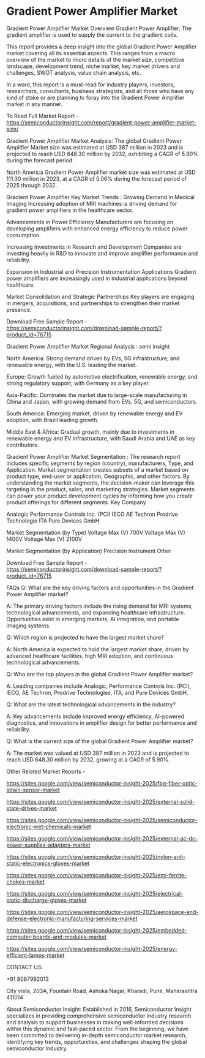 <h1>Gradient Power Amplifier Market</h1>
Gradient Power Amplifier Market Overview
Gradient Power Amplifier. The gradient amplifier is used to supply the current to the gradient coils.

This report provides a deep insight into the global Gradient Power Amplifier market covering all its essential aspects. This ranges from a macro overview of the market to micro details of the market size, competitive landscape, development trend, niche market, key market drivers and challenges, SWOT analysis, value chain analysis, etc.

In a word, this report is a must-read for industry players, investors, researchers, consultants, business strategists, and all those who have any kind of stake or are planning to foray into the Gradient Power Amplifier market in any manner.

To Read Full Market Report -
https://semiconductorinsight.com/report/gradient-power-amplifier-market-size/

Gradient Power Amplifier Market Analysis:
The global Gradient Power Amplifier Market size was estimated at USD 387 million in 2023 and is projected to reach USD 648.30 million by 2032, exhibiting a CAGR of 5.90% during the forecast period.

North America Gradient Power Amplifier market size was estimated at USD 111.30 million in 2023, at a CAGR of 5.06% during the forecast period of 2025 through 2032.

Gradient Power Amplifier Key Market Trends :
Growing Demand in Medical Imaging
Increasing adoption of MRI machines is driving demand for gradient power amplifiers in the healthcare sector.

Advancements in Power Efficiency
Manufacturers are focusing on developing amplifiers with enhanced energy efficiency to reduce power consumption.

Increasing Investments in Research and Development
Companies are investing heavily in R&D to innovate and improve amplifier performance and reliability.

Expansion in Industrial and Precision Instrumentation Applications
Gradient power amplifiers are increasingly used in industrial applications beyond healthcare.

Market Consolidation and Strategic Partnerships
Key players are engaging in mergers, acquisitions, and partnerships to strengthen their market presence.

Download Free Sample Report -
https://semiconductorinsight.com/download-sample-report/?product_id=76715

Gradient Power Amplifier Market Regional Analysis :
semi insight

North America:
Strong demand driven by EVs, 5G infrastructure, and renewable energy, with the U.S. leading the market.

Europe:
Growth fueled by automotive electrification, renewable energy, and strong regulatory support, with Germany as a key player.

Asia-Pacific:
Dominates the market due to large-scale manufacturing in China and Japan, with growing demand from EVs, 5G, and semiconductors.

South America:
Emerging market, driven by renewable energy and EV adoption, with Brazil leading growth.

Middle East & Africa:
Gradual growth, mainly due to investments in renewable energy and EV infrastructure, with Saudi Arabia and UAE as key contributors.

Gradient Power Amplifier Market Segmentation :
The research report includes specific segments by region (country), manufacturers, Type, and Application. Market segmentation creates subsets of a market based on product type, end-user or application, Geographic, and other factors. By understanding the market segments, the decision-maker can leverage this targeting in the product, sales, and marketing strategies. Market segments can power your product development cycles by informing how you create product offerings for different segments.
Key Company

Analogic
Performance Controls
Inc. (PCI)
IECO
AE Techron
Prodrive Technologie
ITA
Pure Devices GmbH

Market Segmentation (by Type)
Voltage Max (V) 700V
Voltage Max (V) 1400V
Voltage Max (V) 2100V

Market Segmentation (by Application)
Precision Instrument
Other

Download Free Sample Report -
https://semiconductorinsight.com/download-sample-report/?product_id=76715

FAQs
Q: What are the key driving factors and opportunities in the Gradient Power Amplifier market?

A: The primary driving factors include the rising demand for MRI systems, technological advancements, and expanding healthcare infrastructure. Opportunities exist in emerging markets, AI integration, and portable imaging systems.

Q: Which region is projected to have the largest market share?

A: North America is expected to hold the largest market share, driven by advanced healthcare facilities, high MRI adoption, and continuous technological advancements.

Q: Who are the top players in the global Gradient Power Amplifier market?

A: Leading companies include Analogic, Performance Controls Inc. (PCI), IECO, AE Techron, Prodrive Technologies, ITA, and Pure Devices GmbH.

Q: What are the latest technological advancements in the industry?

A: Key advancements include improved energy efficiency, AI-powered diagnostics, and innovations in amplifier design for better performance and reliability.

Q: What is the current size of the global Gradient Power Amplifier market?

A: The market was valued at USD 387 million in 2023 and is projected to reach USD 648.30 million by 2032, growing at a CAGR of 5.90%.

Other Related Market Reports -

https://sites.google.com/view/semiconductor-insight-2025/fbg-fiber-optic-strain-sensor-market

https://sites.google.com/view/semiconductor-insight-2025/external-solid-state-drives-market

https://sites.google.com/view/semiconductor-insight-2025/semiconductor-electronic-wet-chemicals-market

https://sites.google.com/view/semiconductor-insight-2025/external-ac-dc-power-supplies-adapters-market

https://sites.google.com/view/semiconductor-insight-2025/nylon-anti-static-electronics-gloves-market

https://sites.google.com/view/semiconductor-insight-2025/emi-ferrite-chokes-market

https://sites.google.com/view/semiconductor-insight-2025/electrical-static-discharge-gloves-market

https://sites.google.com/view/semiconductor-insight-2025/aerospace-and-defense-electronic-manufacturing-services-market

https://sites.google.com/view/semiconductor-insight-2025/embedded-computer-boards-and-modules-market

https://sites.google.com/view/semiconductor-insight-2025/energy-efficient-lamps-market

CONTACT US:

+91 8087992013

City vista, 203A, Fountain Road, Ashoka Nagar, Kharadi, Pune, Maharashtra 411014

About Semiconductor Insight:
Established in 2016, Semiconductor Insight specializes in providing comprehensive semiconductor industry research and analysis to support businesses in making well-informed decisions within this dynamic and fast-paced sector. From the beginning, we have been committed to delivering in-depth semiconductor market research, identifying key trends, opportunities, and challenges shaping the global semiconductor industry.
